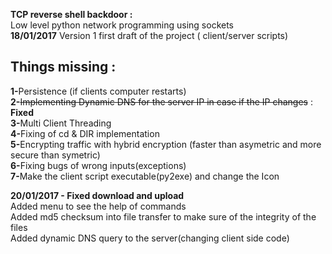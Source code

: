 <b><h>TCP reverse shell backdoor :</h></b><br>
Low level python network programming using sockets <br>
<b>18/01/2017</b> Version 1 first draft of the project ( client/server scripts)<br>
<b><h2>Things missing :</h2></b>
<b>1-</b>Persistence (if clients computer restarts)<br>
<b>2-</b><s>Implementing Dynamic DNS for the server IP in case if the IP changes</s> : <b>Fixed</b><br>
<b>3-</b>Multi Client Threading<br>
<b>4-</b>Fixing of cd &  DIR implementation<br>
<b>5-</b>Encrypting traffic with hybrid encryption (faster than asymetric and more secure than symetric)<br>
<b>6-</b>Fixing bugs of wrong inputs(exceptions)<br>
<b>7-</b>Make the client script executable(py2exe) and change the Icon<br>

<b>20/01/2017 - Fixed download and upload  </b><br>
Added menu to see the help of commands<br>
Added md5 checksum into file transfer to make sure of the integrity of the files<br>
Added dynamic DNS query to the server(changing client side code)
<br>

~~~~~~~~~~~~~~~~~~~~~~~~~~~~~~~~ By Salah Baddou ~~~~~~~~~~~~~~~~~~~~~~~~~~~~~~~~~~~
